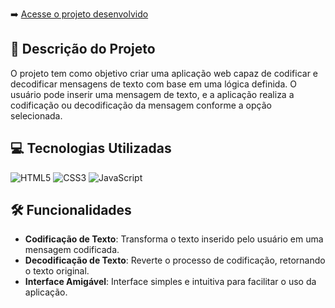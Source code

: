 ➡️ [Acesse o projeto desenvolvido](https://karla-daiane.github.io/ "Veja o resultado")

## 📝 Descrição do Projeto
O projeto tem como objetivo criar uma aplicação web capaz de codificar e decodificar mensagens de texto com base em uma lógica definida. O usuário pode inserir uma mensagem de texto, e a aplicação realiza a codificação ou decodificação da mensagem conforme a opção selecionada.

## 💻 Tecnologias Utilizadas
![HTML5](https://img.shields.io/badge/HTML5-E34F26?style=for-the-badge&logo=html5&logoColor=white)
![CSS3](https://img.shields.io/badge/CSS3-1572B6?style=for-the-badge&logo=css3&logoColor=white)
![JavaScript](https://img.shields.io/badge/JavaScript-F7DF1E?style=for-the-badge&logo=javascript&logoColor=black)

## 🛠️ Funcionalidades
- **Codificação de Texto**: Transforma o texto inserido pelo usuário em uma mensagem codificada.
- **Decodificação de Texto**: Reverte o processo de codificação, retornando o texto original.
- **Interface Amigável**: Interface simples e intuitiva para facilitar o uso da aplicação.
